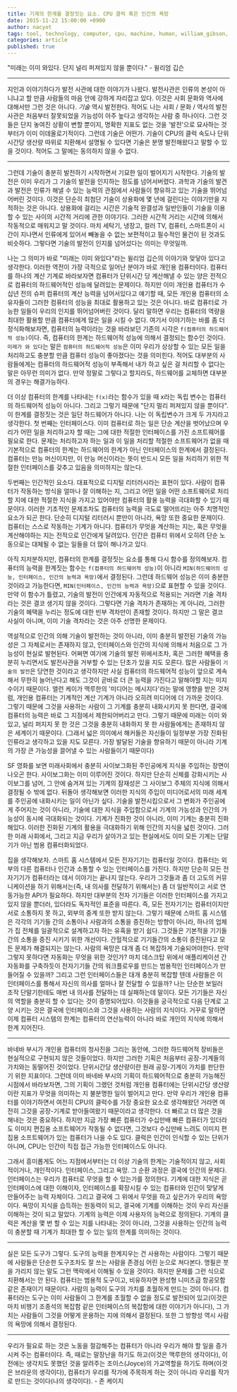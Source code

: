 ```yaml
---
title: 기계의 한계를 결정짓는 요소. CPU 클럭 혹은 인간의 욕망
date: 2015-11-22 15:00:00 +0900
author: nacyot
tags: tool, technology, computer, cpu, machine, human, william_gibson, john_cage, vannevar_bush, article
categories: article
published: true
---
```


"미래는 이미 와있다. 단지 널리 퍼져있지 않을 뿐이다." - 윌리엄 깁슨

---

지인과 이야기하다가 발전 사관에 대한 이야기가 나왔다. 발전사관은 인류의 본성이 아니냐고 할 만큼 사람들의 마음 안에 강하게 자리잡고 있다. 이것은 사회 문화와 역사에 대해서만 그런 것은 아니다. *기술* 역시 발전한다. 적어도 나는 사회 / 문화 / 역사의 발전사관은 처음부터 잘못되었을 가능성이 아주 높다고 생각하는 사람 중 하나이다. 그런 것들은 단지 놓여진 상황이 변할 뿐이지, 명확한 지표도 없는 것을 '발전'으로 묘사하는 것부터가 이미 이데올로기적이다. 그런데 기술은 어떤가. 기술이 CPU의 클럭 속도나 단위시간당 생산량 따위로 치환해서 설명될 수 있다면 기술은 분명 발전해왔다고 말할 수 있을 것이다. 적어도 그 말에는 동의하지 않을 수 없다.

<!--more-->

---

그런데 기술이 충분히 발전하기 시작하면서 기묘한 일이 벌어지기 시작한다. 기술의 발전은 이미 우리가 그 기술의 발전을 인지하는 정도를 넘어서버렸다. 과학과 기술의 발견과 발전은 인류가 해낼 수 있는 능력의 관점에서 사람들이 향유하고 있는 기술을 뛰어넘어버린 것이다. 이것은 단순히 최첨단 기술이 상용화에 몇 년에 걸린다는 이야기만을 지적하는 것은 아니다. 상용화에 걸리는 시간은 기술적 완결성과 일반인들이 기술을 이용할 수 있는 사이의 시간적 거리에 관한 이야기다. 그러한 시간적 거리는 시간에 의해서 작동적으로 매워지고 말 것이다. 마치 세탁기, 냉장고, 컬러 TV, 컴퓨터, 스마트폰이 시간이 지나면서 인류에게 있어서 빼놓을 수 없는 보편적이고 필수적인 물건이 된 것과도 비슷하다. 그렇다면 기술의 발전이 인지를 넘어섰다는 의미는 무엇일까.

나는 그 의미가 바로 "미래는 이미 와있다"라는 윌리엄 깁슨의 이야기와 맞닿아 있다고 생각한다. 이러한 역전이 가장 극적으로 일어난 분야가 바로 개인용 컴퓨터이다. 컴퓨터를 하나의 계산 기계로 바라보자면 컴퓨터가 단위시간 당 계산해낼 수 있는 양은 전적으로 컴퓨터의 하드웨어적인 성능에 달려있는 문제이다. 하지만 이미 개인용 컴퓨터가 수십년 전의 슈퍼 컴퓨터의 계산 능력을 넘어서있다고 얘기할 때, 모든 개인용 컴퓨터의 소유자들이 그러한 컴퓨터의 성능을 최대로 활용하고 있는 것은 아니다. 바로 컴퓨터로 가능한 일들이 우리의 인지를 뛰어넘어버린 것이다. 달리 말하면 우리는 컴퓨터의 역량을 최대한 활용할 만큼 컴퓨터에게 많은 일을 시킬 수 없다. 여기서 이야기하는 바를 좀 더 정식화해보자면, 컴퓨터의 능력이라는 것을 바라보던 기존의 시각은 `f(컴퓨터의 하드웨어적 성능)`이다. 즉, 컴퓨터의 한계는 하드웨어적 성능에 의해서 결정되는 함수인 것이다. `미래가 와 있다`는 말은 `컴퓨터의 하드웨어적 성능`은 이미 우리가 상상할 수 있는 모든 일을 처리하고도 충분할 만큼 컴퓨터 성능이 좋아졌다는 것을 의미힌다. 적어도 대부분의 사람들에게는 컴퓨터의 하드웨어적 성능이 부족해서 내가 하고 싶은 걸 처리할 수 없다는 말은 아무런 의미가 없다. 만약 정말로 그렇다고 할지라도, 하드웨어를 교체하면 대부분의 경우는 해결가능하다.

더 이상 컴퓨터의 한계를 나타내는 `f(x)`라는 함수가 있을 때 x라는 독립 변수는 컴퓨터의 하드웨어적 성능이 아니다. 그리고 그렇기 때문에 "단지 멀리 퍼져있지 않을 뿐이다". 이 한계를 결정짓는 것은 일단 하드웨어가 아니다. 나는 이 독립변수가 크게 두 가지라고 생각한다. 첫 번째는 인터페이스다. 이미 컴퓨터로 하는 일은 단순 계산을 벗어났으며 우리가 어떤 일을 처리하고자 할 때는 그에 대한 적절한 인터페이스를 가진 소프트웨어를 필요로 한다. 문제는 처리하고자 하는 일과 이 일을 처리할 적절한 소프트웨어가 없을 때 기본적으로 컴퓨터의 한계는 하드웨어의 한계가 아닌 인터페이스의 한계에서 결정된다. 컴퓨터는 만능 머신이지만, 이 만능 머신이라는 뜻이 반드시 모든 일을 처리하기 위한 적절한 인터페이스를 갖추고 있음을 의미하지는 않는다.

두번째는 인간적인 요소다. 대표적으로 디지털 리터러시라는 표현이 있다. 사람이 컴퓨터가 작동하는 방식을 얼마나 잘 이해하는 지, 그리고 어떤 일을 어떤 소프트웨어로 처리할 지에 대한 적절한 지식을 가지고 있어야만 컴퓨터의 활용 능력을 극대화할 수 있기 때문이다. 이러한 기초적인 문제조차도 컴퓨터의 능력을 극도로 떨어뜨리는 아주 치명적인 요소가 되곤 한다. 단순히 디지털 리터러시 뿐만이 아니라, 욕망 또한 중요한 문제이다. 컴퓨터는 스스로 작동하는 기계가 아니다. 컴퓨터가 무엇을 계산하는 지는, 혹은 무엇을 계산해야하는 지는 전적으로 인간에게 달려있다.  인간은 컴퓨터 위에서 오히려 단순 노동으로는 대체될 수 없는 일들을 더 많이 해나가고 있다.

아직 지저분하지만, 컴퓨터의 한계를 결정짓는 요소를 통해 다시 함수를 정의해보자. 컴퓨터의 능력을 한계짓는 함수는 `f(컴퓨터의 하드웨어적 성능)`이 아니라 `MIN(하드웨어의 성능, 인터페이스, 인간의 능력과 욕망)`에서 결정된다. 그런데 하드웨어 성능은 이미 충분한 것이라고 가능한다면, `MIN(인터페이스, 인간의 능력과 욕망)`으로 표현할 수 있을 것이다. 만약 이 함수가 틀렸고, 기술의 발전이 인간에게 자동적으로 적용되는 거라면 기술 격차라는 것은 결코 생기지 않을 것이다. 그렇다면 기술 격차가 존재하는 게 아니라, 그러한 기술의 혜택을 누리는 정도에 대한 빈부 격차만이 존재할 것이다. 하지만 그 말은 결코 사실이 아니며, 이미 기술 격차라는 것은 아주 선명한 문제이다.

역설적으로 인간의 의해 기술이 발전하는 것이 아니라, 이미 충분히 발전된 기술의 가능성은 그 자체로서는 존재하지 않고, 인터페이스와 인간의 지식에 의해서 처음으로 그 가능성이 현실로 발현된다.  어쩌면 여기에 기술의 발전 위에서조차, 혹은 그러한 혜택을 충분히 누리면서도 발전사관을 거부할 수 있는 단초가 있을 지도 모른다. 많은 사람들이 `기술의 발전`은 당연한 것이라고 생각하지만 사실 컴퓨터의 하드웨어적 성능이 앞으로 계속해서 무한히 늘어난다고 해도 그것이 곧바로 더 큰 능력을 가진다고 말해야할 지는 미지수이기 때문이다. 앨런 케이가 맥루한의 '미디어는 메시지다'라는 말에 영향을 받은 것처럼, 개인용 컴퓨터는 기계적인 계산 기계가 아니라 오히려 미디어에 더 가까운 것이다. 그렇기 때문에 그것을 사용하는 사람이 그 기계를 충분히 내화시키지 못 한다면, 결국에 컴퓨터의 능력은 바로 그 지점에서 제한되어버리고 만다. 그렇기 때문에 미래는 이미 와있고, 널리 퍼지지 못 한 것은 그것을 충분히 내화하지 못 한 사람들에게는 존재하지 않은 세계이기 때문이다. (그래서 넓은 의미에서 해커들은 자신들이 일정부분 가장 진화된 인류라고 생각하고 있을 지도 모른다. 가장 발달된 기술을 향유하기 때문이 아니라 기계의 가장 큰 가능성을 끌어낼 수 있는 사람들이기 때문이다)

SF 영화를 보면 미래사회에서 충분히 사이보그화된 주인공에게 지식을 주입하는 장면이 나오곤 한다. 사이보그화는 이미 이루어진 것이다. 하지만 단순히 신체를 강화시키는 사이보그를 넘어, 그 안에 숨겨져 있는 기계의 잠재성은 그 사이보그 주체의 지식에 의해서 결정될 수 밖에 없다. 뒤돌아 생각해보면 이러한 지식의 주입이 미디어로서의 미래 세계를 주인공에 내화시키는 일이 아닌가 싶다. 기술을 발전시킴으로서 그 변화가 주인공에게 주어지는 것이 아니라, 기술에 대한 지식을 주입함으로서 기계의 가능성과 인간의 가능성이 동시에 극대화되는 것이다. 기계가 진화한 것이 아니라, 이미 기계는 충분히 진화해있다. 이러한 진화된 기계의 활용을 극대화하기 위해 인간의 지식을 넓힌 것이다. 그러한 미래 사회에서, 그리고 지금 우리가 살아가고 있는 현실에서도 이미 모든 기계는 단말기가 아닌 범용 컴퓨터화되었다.

집을 생각해보자. 스마트 홈 시스템에서 모든 전자기기는 컴퓨터일 것이다. 컴퓨터는 외부의 다른 컴퓨터나 인간과 소통할 수 있는 인터페이스를 가진다. 하지만 단순히 모든 전자기기가 컴퓨터라는 데서 이야기는 끝나지 않는다. 우리가 그것들과 좀 더 고도의 커뮤니케이션을 하기 위해서는(즉, 내 의사를 전달하기 위해서는) 좀 더 일반적이고 서로 연동가능한 API가 필요하다. 하지만 대부분의 전자 기기들은 이러한 인터페이스를 가지고 있지 않을 뿐더러, 있더라도 독자적인 표준을 따른다. 즉, 모든 전자기기는 컴퓨터이지만 서로 소통하지 못 하고, 외부의 중계 또한 받지 않는다. 그렇기 때문에 스마트 홈 시스템은 각각의 기기들 간의 소통이나 사람과의 소통을 증진하는 방향이 아니라, 하나의 업체가 집 전체를 일괄적으로 설계하고자 하는 유혹을 받기 쉽다. 그것들은 기본적을 기기들 간의 소통을 증진 시키기 위한 개선이다. 간헐적으로 기기들간의 소통이 증진된다고 모든 문제가 해결되지는 않는다. 사람의 욕망은 대개 좀 더 복잡하게 기술되어야한다. 만약 그렇지 못하다면 자동화는 무엇을 위한 것인가? 마치 데스크탑 위에서 애플리케이션 간 자동화를 구축하듯이 전자기기들 간의 워크플로우를 만드는 범용적인 인터페이스가 만들어질 수 있을까? 그리고 그런 인터페이스들은 대개 충분히 복잡할 텐데 사람들은 이 인터페이스를 통해서 자신의 의사를 얼마나 잘 전달할 수 있을까? 나는 단순한 보일러 조작 단말기한테도 매번 내 의사를 전달하는 데 실패하는데 말이다. 모든 기기들은 자신의 역할을 충분히 할 수 있다는 것이 증명되어있다. 이것들을 궁극적으로 다음 단계로 고양 시키는 것은 결국에 인터페이스와 그것을 사용하는 사람의 지식이다. 거꾸로 말하면 이제 컴퓨터 시스템의 한계는 컴퓨터의 연산능력이 아니라 바로 개인의 지식에 의해서 한계 지어진다.

---

바네바 부시가 개인용 컴퓨터의 청사진을 그리는 동안에, 그러한 하드웨어적 장비들은 현실적으로 구현되지 않은 것들이었다. 하지만 그러한 기획은 처음부터 공장-기계들의 가치와는 동떨어진 것이었다. 단위시간당 생산량이란 원래 공장-기계이 가치를 판단한기 위한 지표이다. 그런데 이미 바네바 부시의 기획이 하드웨어적으로 충분히 가능해진 시점에서 바라보자면, 그의 기획이 그랬던 것처럼 개인용 컴퓨터에는 단위시간당 생산량이란 지표가 무엇을 의미하는 지 불분명한 일이 벌어지고 만다. 만약 우리가 개인용 컴퓨터를 이야기하면서 여전히 CPU의 클럭수를 가장 중요한 요소로 생각해왔던 거라면 여전히 그것을 공장-기계로 받아들여왔기 때문이라고 생각한다. 더 빠르고 더 많은 것을 해내는 것은 중요하다. 하지만 지금 가장 빠른 컴퓨터가 수십만배 빠른 컴퓨터가 있더라도 이미지 편집용 소프트웨어가 작동될 수 없다면, 그것보다 수십만배 느려도 이미지 편집용 소프트웨어가 있는 컴퓨터가 나을 수도 있다. 클럭은 인간이 인식할 수 있는 단위가 아니며, CPU는 인간이 직접 접근 가능한 인터페이스도 아니다.

그래서 흥미롭게도 어느 지점에서부터는 더 이상 기술의 한계는 기술적이지 않고, 사회적이거나, 개인적이다. 인터페이스, 그리고 욕망. 그 순환 과정은 결국에 인간의 문제다. 인터페이스는 우리가 컴퓨터로 무엇을 할 수 있는가를 정의한다. 기계에 대한 지식은 곧 인터페이스에 대한 이해이자, 인터페이스를 확장시킬 수 있는 컴퓨터와 인간이 맞닿게 만들어주는 능력 자체이다. 그리고 결국에 그 위에서 무엇을 하고 싶은가가 우리의 욕망이다. 욕망이 지식을 습득하는 원동력이 되고, 결국에 기계를 이해하는 것이 우리 자신을 이해하는 것이 되고 말았다. 기계의 능력은 이제 사용자의 능력으로 정의된다. 기계의 클럭은 계산을 몇 번 할 수 있는 지를 나타내는 것이 아니라, 그것을 사용하는 인간의 능력이 충분할 때 기계가 최대한 할 수 있는 일의 한계를 의미하는 것이다.

---

실은 모든 도구가 그렇다. 도구의 능력을 한계지우는 건 사용하는 사람이다. 그렇기 때문에 사람들은 단순한 도구조차도 잘 쓰는 사람을 존경심 어린 눈으로 쳐다본다. 명필은 붓을 가리지 않는 말도 그런 맥락에서 이해될 수 있을 것이다. 하지만 문제를 그런 식으로 치환해서는 안 된다. 컴퓨터는 범용적 도구이고, 비유하자면 완성형 니미츠급 항공모함 같은 존재이기 때문이다. 사람의 능력이 도구의 가치를 초월하게 만드는 것이 아니다. 컴퓨터라는 도구는 이미 사람들이 그 한계를 초월할 수 없을 정도로 발전되어 있고(이것은 마치 비행기 조종석의 복잡함 같은 인터페이스의 복잡함에 대한 이야기가 아니다), 그 가치는 사람들이 그것을 어떻게 운용하는 지에 의해서 결정된다. 또한 그 방향성 역시 사람의 욕망에 의해서 결정된다.

---

우리가 필요로 하는 것은 노동을 절감해주는 컴퓨터가 아니라 우리가 해야 할 일을 증가시켜 주는 컴퓨터이다. 즉, 때로는 말장난을 하기도 하고(이것은 맥루한의 생각이다), 이전에는 생각치도 못했던 것을 알려주는 조이스(Joyce)의 가교역할을 하기도 하며(이것은 브라운의 생각이다), 컴퓨터가 우리를 작가에 주목하게 하는 것이 아니라 우리를 작가로 만드는 것이다(나의 생각이다). - 존 케이지
